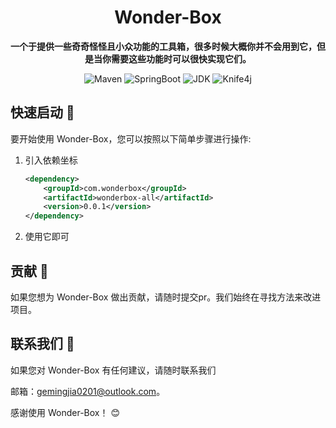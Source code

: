 <h1 align="center">Wonder-Box</h1>
<p align="center"><strong>一个于提供一些奇奇怪怪且小众功能的工具箱，很多时候大概你并不会用到它，但是当你需要这些功能时可以很快实现它们。</strong></p>


<div align="center">
   <img alt="Maven" src="https://raster.shields.io/badge/Maven-3.9.0-red.svg"/>
   <img alt="SpringBoot" src="https://raster.shields.io/badge/SpringBoot-2.7-green.svg"/>
    <img alt="JDK" src="https://raster.shields.io/badge/JDK-17.0.5-red.svg"/>
   <img alt="Knife4j" src="https://raster.shields.io/badge/Knife4j-3.0+-orange.svg"/>
</div>

## 快速启动 🏁

要开始使用 Wonder-Box，您可以按照以下简单步骤进行操作:

1. 引入依赖坐标

   ```xml
   <dependency>
       <groupId>com.wonderbox</groupId>
       <artifactId>wonderbox-all</artifactId>
       <version>0.0.1</version>
   </dependency>
     ```
2. 使用它即可


## 贡献 🤝

如果您想为 Wonder-Box 做出贡献，请随时提交pr。我们始终在寻找方法来改进项目。

## 联系我们 📩

如果您对 Wonder-Box 有任何建议，请随时联系我们

邮箱：gemingjia0201@outlook.com。

感谢使用 Wonder-Box！ 😊
